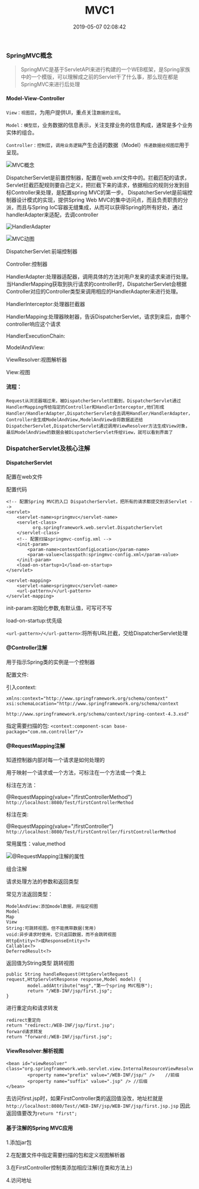 ﻿---
title: MVC1
date: 2019-05-07 02:08:42
tags:
  - SSM
---

### SpringMVC概念

> SpringMVC是基于ServletAPI来进行构建的一个WEB框架，是Spring家族中的一个模版，可以理解成之前的Servlet干了什么事，那么现在都是SpringMVC来进行后处理

#### Model-View-Controller

`View：视图层`，为用户提供UI，重点关注`数据的呈现`。

`Model：模型层`，业务数据的信息表示，关注支撑业务的信息构成，通常是多个业务实体的组合。

`Controller：控制层`，`调用业务逻辑`产生合适的数据（Model）`传递数据给视图层`用于呈现。

![](https://dbnewyouth.oss-cn-zhangjiakou.aliyuncs.com/images/1556443970501.png?Expires=1871803285&OSSAccessKeyId=LTAI91SeAmgnTkb9&Signature=uH%2B4XyUN30YGcOXuc2JTA8gbsv8%3D 'MVC概念')

DispatcherServlet是前置控制器，配置在web.xml文件中的。拦截匹配的请求，Servlet拦截匹配规则要自己定义，把拦截下来的请求，依据相应的规则分发到目标Controller来处理，是配置spring MVC的第一步。
DispatcherServlet是前端控制器设计模式的实现，提供Spring Web MVC的集中访问点，而且负责职责的分派，而且与Spring IoC容器无缝集成，从而可以获得Spring的所有好处，通过handlerAdapter来适配，去调controller

![](https://dbnewyouth.oss-cn-zhangjiakou.aliyuncs.com/images/1556443794204.png?Expires=1871803322&OSSAccessKeyId=LTAI91SeAmgnTkb9&Signature=7iuV%2B6rVsYBdVGuK869bT5LZeL0%3D 'HandlerAdapter')

![](https://dbnewyouth.oss-cn-zhangjiakou.aliyuncs.com/images/1556443949352.png?Expires=1871803352&OSSAccessKeyId=LTAI91SeAmgnTkb9&Signature=DNV5Jyj2trPrnmzzpXKWWbyHFl8%3D 'MVC动图')

DispatcherServlet:前端控制器

Controller:控制器

HandlerAdapter:处理器适配器，调用具体的方法对用户发来的请求来进行处理。当HandlerMapping获取到执行请求的controller时，DispatcherServlet会根据Controller对应的Controller类型来调用相应的HandlerAdapter来进行处理。

HandlerInterceptor:处理器拦截器

HandlerMapping:处理器映射器，告诉DispatcherServlet，请求到来后，由哪个controller响应这个请求

HandlerExecutionChain:

ModelAndView:

ViewResolver:视图解析器

View:视图

#### 流程：

`Request从浏览器端过来，被DispatcherServlet拦截到，DispatcherServlet通过HandlerMapping传给指定的Controller和HandlerInterceptor,他们形成Handler/HandlerAdapter,DispatcherServlet会去调用Handler/HandlerAdapter，Controller会生成ModelAndView,ModelAndView会将数据返还给DispatcherServlet,DispatcherServlet通过调用ViewResolver方法生成View对象，最后ModelAndView的数据会被DispatcherServlet传给View，就可以看到界面了`

### DispatcherServlet及核心注解

#### DispatcherServlet

配置在web文件

配置代码
```
<!-- 配置Spring MVC的入口 DispatcherServlet，把所有的请求都提交到该Servlet -->
<servlet>
    <servlet-name>springmvc</servlet-name>
    <servlet-class>
          org.springframework.web.servlet.DispatcherServlet
    </servlet-class>
    <!-- 配置扫描springmvc-config.xml -->
    <init-param>
        <param-name>contextConfigLocation</param-name>
        <param-value>classpath:springmvc-config.xml</param-value>
    </init-param>
    <load-on-startup>1</load-on-startup>
</servlet>

<servlet-mapping>
    <servlet-name>springmvc</servlet-name>
    <url-pattern>/</url-pattern>
</servlet-mapping>
```

init-param:初始化参数,有默认值，可写可不写

load-on-startup:优先级

`<url-pattern>/</url-pattern>`:将所有URL拦截，交给DispatcherServlet处理

#### @Controller注解

用于指示Spring类的实例是一个控制器

配置文件:

引入context:

```
xmlns:context="http://www.springframework.org/schema/context"
xsi:schemaLocation="http://www.springframework.org/schema/context 
                    http://www.springframework.org/schema/context/spring-context-4.3.xsd"
```

指定需要扫描的包:
`<context:component-scan base-package="com.nm.controller"/>`

#### @RequestMapping注解

知道控制器内部对每一个请求是如何处理的

用于映射一个请求或一个方法，可标注在一个方法或一个类上

标注在方法：

@RequestMapping(value="/firstControllerMethod")
`http://localhost:8080/Test/firstControllerMethod`

标注在类:

@RequestMapping(value="/firstController")
`http://localhost:8080/Test/firstController/firstControllerMethod`

常用属性：value,method

![](https://dbnewyouth.oss-cn-zhangjiakou.aliyuncs.com/images/1556444063788.png?Expires=1871803409&OSSAccessKeyId=LTAI91SeAmgnTkb9&Signature=yOj2AYAOz4MF%2BvN3GwP7fRVhunY%3D '@RequestMapping注解的属性')

组合注解

请求处理方法的参数和返回类型

常见方法返回类型：

```
ModelAndView:添加model数据，并指定视图
Model
Map
View
String:可跳转视图，但不能携带数据(常用)
void:异步请求时使用，它只返回数据，而不会跳转视图
HttpEntity<?>或ResponseEntity<?>
Callable<?>
DeferredResult<?>
```

返回值为String类型
跳转视图
```
public String handleRequest(HttpServletRequest request,HttpServletResponse response,Model model) {
		model.addAttribute("msg","第一个spring MVC程序");
		return "/WEB-INF/jsp/first.jsp";
}
```

进行重定向和请求转发
```
redirect重定向
return "redirect:/WEB-INF/jsp/first.jsp";
forward请求转发
return "forward:/WEB-INF/jsp/first.jsp";
```

#### ViewResolver:解析视图

```
<bean id="viewResolver"    class="org.springframework.web.servlet.view.InternalResourceViewResolver">
        <property name="prefix" value="/WEB-INF/jsp/" />    //前缀
        <property name="suffix" value=".jsp" /> //后缀
</bean>
```

去访问first.jsp时，如果FirstController类的返回值没改，地址栏就是
`http://localhost:8080/Test//WEB-INF/jsp/WEB-INF/jsp/first.jsp.jsp`
因此返回值要改为`return "first";`

#### 基于注解的Spring MVC应用

1.添加jar包

2.在配置文件中指定需要扫描的包和定义视图解析器

3.在FirstController控制类添加相应注解(在类和方法上)

4.访问地址